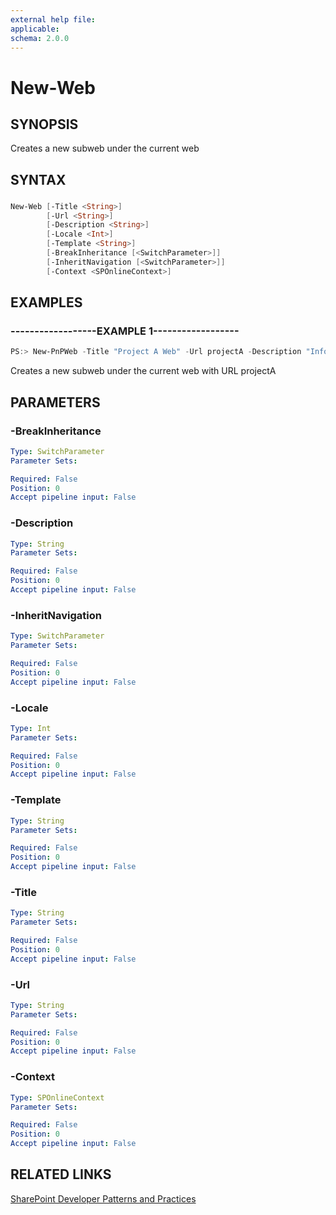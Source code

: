 ```yaml
---
external help file:
applicable: 
schema: 2.0.0
---
```

# New-Web

## SYNOPSIS
Creates a new subweb under the current web

## SYNTAX 

### 
```powershell
New-Web [-Title <String>]
        [-Url <String>]
        [-Description <String>]
        [-Locale <Int>]
        [-Template <String>]
        [-BreakInheritance [<SwitchParameter>]]
        [-InheritNavigation [<SwitchParameter>]]
        [-Context <SPOnlineContext>]
```

## EXAMPLES

### ------------------EXAMPLE 1------------------
```powershell
PS:> New-PnPWeb -Title "Project A Web" -Url projectA -Description "Information about Project A" -Locale 1033 -Template "STS#0"
```

Creates a new subweb under the current web with URL projectA

## PARAMETERS

### -BreakInheritance


```yaml
Type: SwitchParameter
Parameter Sets: 

Required: False
Position: 0
Accept pipeline input: False
```

### -Description


```yaml
Type: String
Parameter Sets: 

Required: False
Position: 0
Accept pipeline input: False
```

### -InheritNavigation


```yaml
Type: SwitchParameter
Parameter Sets: 

Required: False
Position: 0
Accept pipeline input: False
```

### -Locale


```yaml
Type: Int
Parameter Sets: 

Required: False
Position: 0
Accept pipeline input: False
```

### -Template


```yaml
Type: String
Parameter Sets: 

Required: False
Position: 0
Accept pipeline input: False
```

### -Title


```yaml
Type: String
Parameter Sets: 

Required: False
Position: 0
Accept pipeline input: False
```

### -Url


```yaml
Type: String
Parameter Sets: 

Required: False
Position: 0
Accept pipeline input: False
```

### -Context


```yaml
Type: SPOnlineContext
Parameter Sets: 

Required: False
Position: 0
Accept pipeline input: False
```

## RELATED LINKS

[SharePoint Developer Patterns and Practices](http://aka.ms/sppnp)